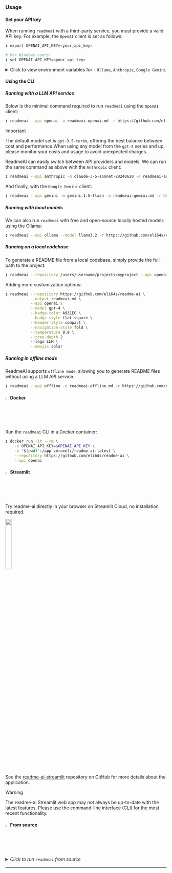 ### Usage

#### Set your API key

When running `readmeai` with a third-party service, you must provide a valid API key. For example, the `OpenAI` client is set as follows:

```sh
❯ export OPENAI_API_KEY=<your_api_key>

# For Windows users:
❯ set OPENAI_API_KEY=<your_api_key>
```

<details closed><summary>Click to view environment variables for - <code>Ollama</code>, <code>Anthropic</code>, <code>Google Gemini</code></summary>
<br>
<details closed><summary>Ollama</summary>
<br>

Refer to the [Ollama documentation][ollama] for more information on setting up the Ollama server.

To start, follow these steps:

1. Pull your model of choice from the Ollama repository:

	```sh
	❯ ollama pull llama3.2:latest
	```

2. Start the Ollama server and set the `OLLAMA_HOST` environment variable:

	```sh
	❯ export OLLAMA_HOST=127.0.0.1 && ollama serve
	```

</details>
<details closed><summary>Anthropic</summary>

1. Export your Anthropic API key:

	```sh
	❯ export ANTHROPIC_API_KEY=<your_api_key>
	```

</details>
<details closed><summary>Google Gemini</summary>

1. Export your Google Gemini API key:

	```sh
	❯ export GOOGLE_API_KEY=<your_api_key
	```

</details>
</details>

#### Using the CLI

##### Running with a LLM API service

Below is the minimal command required to run `readmeai` using the `OpenAI` client:

```sh
❯ readmeai --api openai -o readmeai-openai.md -r https://github.com/eli64s/readme-ai
```

> [!IMPORTANT]
> The default model set is `gpt-3.5-turbo`, offering the best balance between cost and performance.When using any model from the `gpt-4` series and up, please monitor your costs and usage to avoid unexpected charges.

ReadmeAI can easily switch between API providers and models. We can run the same command as above with the `Anthropic` client:
```sh
❯ readmeai --api anthropic -m claude-3-5-sonnet-20240620 -o readmeai-anthropic.md -r https://github.com/eli64s/readme-ai
```

And finally, with the `Google Gemini` client:

```sh
❯ readmeai --api gemini -m gemini-1.5-flash -o readmeai-gemini.md -r https://github.com/eli64s/readme-ai
```

##### Running with local models

We can also run `readmeai` with free and open-source locally hosted models using the Ollama:

```sh
❯ readmeai --api ollama --model llama3.2 -r https://github.com/eli64s/readme-ai
```

##### Running on a local codebase

To generate a README file from a local codebase, simply provide the full path to the project:

```sh
❯ readmeai --repository /users/username/projects/myproject --api openai
```

Adding more customization options:

```sh
❯ readmeai --repository https://github.com/eli64s/readme-ai \
           --output readmeai.md \
           --api openai \
           --model gpt-4 \
           --badge-color A931EC \
           --badge-style flat-square \
           --header-style compact \
           --navigation-style fold \
           --temperature 0.9 \
           --tree-depth 2
           --logo LLM \
           --emojis solar
```

##### Running in offline mode

ReadmeAI supports `offline mode`, allowing you to generate README files without using a LLM API service.

```sh
❯ readmeai --api offline -o readmeai-offline.md -r https://github.com/eli64s/readme-ai
```

<!-- #### ![docker][docker-svg]{ width="2%" }&emsp13;Docker -->
#### <img width="2%" src="https://simpleicons.org/icons/docker.svg">&emsp13;Docker

Run the `readmeai` CLI in a Docker container:

```sh
❯ docker run -it --rm \
    -e OPENAI_API_KEY=$OPENAI_API_KEY \
    -v "$(pwd)":/app zeroxeli/readme-ai:latest \
    --repository https://github.com/eli64s/readme-ai \
    --api openai
```

<!-- #### ![streamlit][streamlit-svg]{ width="2%" }&emsp13;Streamlit -->
#### <img width="2%" src="https://simpleicons.org/icons/streamlit.svg">&emsp13;Streamlit

Try readme-ai directly in your browser on Streamlit Cloud, no installation required.

[<img align="center" src="https://static.streamlit.io/badges/streamlit_badge_black_white.svg" width="20%">](https://readme-ai.streamlit.app/)

See the [readme-ai-streamlit][readme-ai-streamlit] repository on GitHub for more details about the application.

> [!WARNING]
> The readme-ai Streamlit web app may not always be up-to-date with the latest features. Please use the command-line interface (CLI) for the most recent functionality.

<!-- #### ![build-from-source][git-svg]{ width="2%" }&emsp13;From source -->
#### <img width="2%" src="https://simpleicons.org/icons/git.svg">&emsp13;From source

<details><summary><i>Click to run <code>readmeai</code> from source</i></summary>

<!-- #### ![bash][bash-svg]{ width="2%" }&emsp13;Bash -->
##### <img width="1.5%" src="https://simpleicons.org/icons/gnubash.svg">&emsp13;Bash

If you installed the project from source with the bash script, run the following command:

1. Activate the virtual environment:

   ```sh
   ❯ conda activate readmeai
   ```

2. Run the CLI:

   ```sh
   ❯ python3 -m readmeai.cli.main -r https://github.com/eli64s/readme-ai
	```

<!-- #### ![poetry][poetry-svg]{ width="2%" }&emsp13;Poetry -->
##### <img width="1.5%" src="https://simpleicons.org/icons/poetry.svg">&emsp13;Poetry

1. Activate the virtual environment:

   ```sh
   ❯ poetry shell
   ```

2. Run the CLI:

   ```sh
   ❯ poetry run python3 -m readmeai.cli.main -r https://github.com/eli64s/readme-ai
   ```

</details>

<img src="https://raw.githubusercontent.com/eli64s/readme-ai/eb2a0b4778c633911303f3c00f87874f398b5180/docs/docs/assets/svg/line-gradient.svg" alt="line break" width="100%" height="3px">

---

<!-- REFERENCE LINKS -->
[bash-svg]: https://simpleicons.org/icons/gnubash.svg
[docker-svg]: https://simpleicons.org/icons/docker.svg
[git-svg]: https://simpleicons.org/icons/git.svg
[ollama]: https://github.com/ollama/ollama
[poetry-svg]: https://simpleicons.org/icons/poetry.svg
[readme-ai-streamlit]: https://github.com/eli64s/readme-ai-streamlit
[streamlit-svg]: https://simpleicons.org/icons/streamlit.svg
